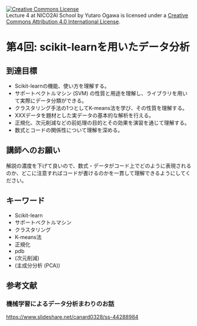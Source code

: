 <a rel="license" href="http://creativecommons.org/licenses/by/4.0/"><img alt="Creative Commons License" style="border-width:0" src="https://i.creativecommons.org/l/by/4.0/88x31.png" /></a><br /><span xmlns:dct="http://purl.org/dc/terms/" property="dct:title">Lecture 4 at NICO2AI  School</span> by <span xmlns:cc="http://creativecommons.org/ns#" property="cc:attributionName">Yutaro Ogawa</span> is licensed under a <a rel="license" href="http://creativecommons.org/licenses/by/4.0/">Creative Commons Attribution 4.0 International License</a>.

# 第4回: scikit-learnを用いたデータ分析

## 到達目標
* Scikit-learnの機能、使い方を理解する。
* サポートベクトルマシン (SVM) の性質と用途を理解し、ライブラリを用いて実際にデータ分類ができる。
* クラスタリング手法の1つとしてK-means法を学び、その性質を理解する。
* XXXデータを題材とした実データの基本的な解析を行える。
* 正規化、次元削減などの前処理の目的とその効果を演習を通じて理解する。
* 数式とコードの関係性について理解を深める。

## 講師へのお願い
解説の濃度を下げて良いので、数式・データがコード上でどのように表現されるのか、どこに注意すればコードが書けるのかを一貫して理解できるようにしてください。

## キーワード
* Scikit-learn
* サポートベクトルマシン
* クラスタリング
* K-means法
* 正規化
* pdb
* (次元削減)
* (主成分分析 (PCA))

## 参考文献
### 機械学習によるデータ分析まわりのお話
https://www.slideshare.net/canard0328/ss-44288984
